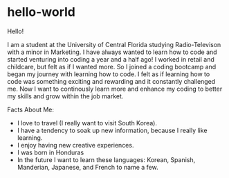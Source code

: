 # hello-world

Hello! 

I am a student at the University of Central Florida studying Radio-Televison with a minor in Marketing. I have always wanted to learn how to code and started venturing into coding a year and a half ago! I worked in retail and childcare, but felt as if I wanted more. So I joined a coding bootcamp and began my journey with learning how to code. I felt as if learning how to code was something exciting and rewarding and it constantly challenged me. Now I want to continously learn more and enhance my coding to better my skills and grow within the job market. 

Facts About Me:
- I love to travel (I really want to visit South Korea).
- I have a tendency to soak up new information, because I really like learning.
- I enjoy having new creative experiences.
- I was born in Honduras
- In the future I want to learn these languages: Korean, Spanish, Manderian, Japanese, and French to name a few.
